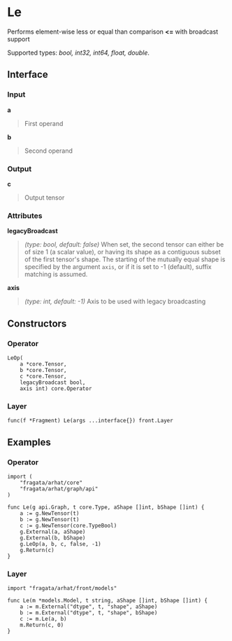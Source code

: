 
# Le

Performs element-wise less or equal than comparison **<=** with broadcast support

Supported types: *bool, int32, int64, float, double*.

## Interface

### Input

**a**

>First operand

**b**

>Second operand

### Output

**c**

>Output tensor

### Attributes

**legacyBroadcast**

>*(type: bool, default: false)* When set, the second tensor can either be of size 1  (a scalar value), or having its shape as a contiguous subset of the first tensor's shape.  The starting of the mutually equal shape is specified by the argument `axis`,  or if it is set to -1 (default), suffix matching is assumed.


**axis**

>*(type: int, default: -1)* Axis to be used with legacy broadcasting


## Constructors

### Operator


```
LeOp(
    a *core.Tensor,
    b *core.Tensor,
    c *core.Tensor,
    legacyBroadcast bool,
    axis int) core.Operator
```


### Layer


```
func(f *Fragment) Le(args ...interface{}) front.Layer
```


## Examples

### Operator


```
import (
    "fragata/arhat/core"
    "fragata/arhat/graph/api"
)

func Le(g api.Graph, t core.Type, aShape []int, bShape []int) {
    a := g.NewTensor(t)
    b := g.NewTensor(t)
    c := g.NewTensor(core.TypeBool)
    g.External(a, aShape)
    g.External(b, bShape)
    g.LeOp(a, b, c, false, -1)
    g.Return(c)
}
```


### Layer


```
import "fragata/arhat/front/models"

func Le(m *models.Model, t string, aShape []int, bShape []int) {
    a := m.External("dtype", t, "shape", aShape)
    b := m.External("dtype", t, "shape", bShape)
    c := m.Le(a, b)
    m.Return(c, 0)
}
```

